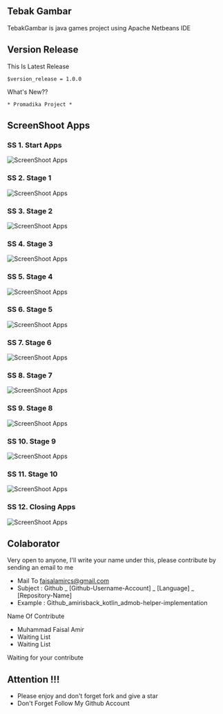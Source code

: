 ## Tebak Gambar
TebakGambar is java games project using Apache Netbeans IDE

## Version Release
This Is Latest Release

    $version_release = 1.0.0

What's New??

    * Promadika Project *

## ScreenShoot Apps

### SS 1. Start Apps
![ScreenShoot Apps](docs/image/ss_1.png?raw=true)

### SS 2. Stage 1
![ScreenShoot Apps](docs/image/ss_2.png?raw=true)

### SS 3. Stage 2
![ScreenShoot Apps](docs/image/ss_3.png?raw=true)

### SS 4. Stage 3
![ScreenShoot Apps](docs/image/ss_4.png?raw=true)

### SS 5. Stage 4
![ScreenShoot Apps](docs/image/ss_5.png?raw=true)

### SS 6. Stage 5
![ScreenShoot Apps](docs/image/ss_6.png?raw=true)

### SS 7. Stage 6
![ScreenShoot Apps](docs/image/ss_7.png?raw=true)

### SS 8. Stage 7
![ScreenShoot Apps](docs/image/ss_8.png?raw=true)

### SS 9. Stage 8
![ScreenShoot Apps](docs/image/ss_9.png?raw=true)

### SS 10. Stage 9
![ScreenShoot Apps](docs/image/ss_10.png?raw=true)

### SS 11. Stage 10
![ScreenShoot Apps](docs/image/ss_11.png?raw=true)

### SS 12. Closing Apps
![ScreenShoot Apps](docs/image/ss_12.png?raw=true)


## Colaborator
Very open to anyone, I'll write your name under this, please contribute by sending an email to me

- Mail To faisalamircs@gmail.com
- Subject : Github _ [Github-Username-Account] _ [Language] _ [Repository-Name]
- Example : Github_amirisback_kotlin_admob-helper-implementation

Name Of Contribute
- Muhammad Faisal Amir
- Waiting List
- Waiting List

Waiting for your contribute

## Attention !!!
- Please enjoy and don't forget fork and give a star
- Don't Forget Follow My Github Account
